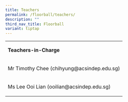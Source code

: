 ```yaml
---
title: Teachers
permalink: /floorball/teachers/
description: ""
third_nav_title: Floorball
variant: tiptap
---
```

<table style="minWidth: 25px">
<colgroup>
<col>
</colgroup>
<tbody>
<tr>
<td rowspan="1" colspan="1">
<p><strong>Teachers-in-Charge</strong>
</p>
</td>
</tr>
<tr>
<td rowspan="1" colspan="1">
<p>Mr Timothy Chee (<a rel="noopener noreferrer nofollow" target="_blank">chihyung@acsindep.edu.sg</a>)</p>
</td>
</tr>
<tr>
<td rowspan="1" colspan="1">
<p>Ms Lee Ooi Lian (<a rel="noopener noreferrer nofollow" target="_blank">ooilian@acsindep.edu.sg</a>)</p>
</td>
</tr>
</tbody>
</table>
<p></p>
